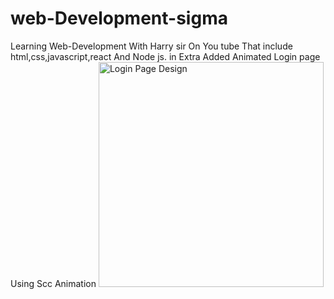 # web-Development-sigma
Learning Web-Development With Harry sir On You tube That include html,css,javascript,react And Node js.
in Extra Added Animated Login page Using Scc Animation
<img width="360" alt="Login Page Design" src="https://github.com/BhautikPatel7/web-Development-sigma/assets/84130806/7f0366df-7748-4478-a0cc-01ac7672f2d0">

